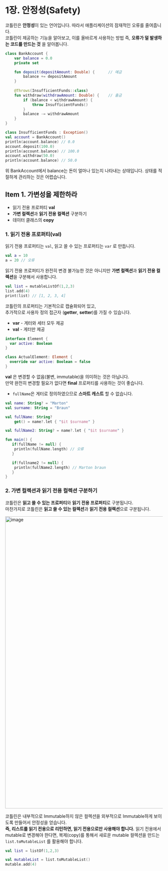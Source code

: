 # 1장. 안정성(Safety)
코틀린은 **안정성**이 있는 언어입니다. 따라서 애플리케이션의 잠재적인 오류를 줄여줍니다.  
코틀린이 제공하는 기능을 알아보고, 이를 올바르게 사용하는 방법 즉, **오류가 덜 발생하는 코드를 만드는 것** 을 알아봅니다.

``` kotlin
class BankAccount {
	var balance = 0.0
	private set

	fun deposit(depositAmount: Double) {      // 예금
		balance += depositAmount
	}
	
	@Throws(InsufficientFunds::class)
	fun withdraw(withdrawAmount: Double) {    // 출금
		if (balance < withdrawAmount) {
			throw InsufficientFunds()
		}
		balance -= withdrawAmount
	}
}

class InsufficientFunds : Exception()
val account = BankAccount()
println(account.balance) // 0.0
account.deposit(100.0)
println(account.balance) // 100.0
account.withdraw(50.0)
println(account.balance) // 50.0
```
위 BankAccount에서 balance는 돈이 얼마나 있는지 나타내는 상태입니다. 상태를 적절하게 관리하는 것은 어렵습니다.

## Item 1. 가변성을 제한하라
- 읽기 전용 프로퍼티 **val**
- **가변 컬렉션**과 **읽기 전용 컬렉션** 구분하기
- 데이터 클래스의 **copy**

### 1. 읽기 전용 프로퍼티(val)
읽기 전용 프로퍼티는 `val`, 읽고 쓸 수 있는 프로퍼티는 `var` 로 만듭니다.
``` kotlin
val a = 10
a = 20 // 오류
```

읽기 전용 프로퍼티가 완전히 변경 불가능한 것은 아니지만 **가변 컬렉션**과 **읽기 전용 컬렉션**을 구분해서 사용합니다.

``` kotlin
val list = mutableListOf(1,2,3)
list.add(4)
print(list) // [1, 2, 3, 4]
```


코틀린의 프로퍼티는 기본적으로 캡슐화되어 있고,  
추가적으로 사용자 정의 접근자 (**getter**, **setter**)를 가질 수 있습니다.  
- **var** - 게터와 세터 모두 제공
- **val** - 게터만 제공

```kotlin
interface Element {
  var active: Boolean
}

class ActualElement: Element {
  override var active: Boolean = false
}
```

**val** 은 변경할 수 없음(불변, immutable)을 의미하는 것은 아닙니다.  
만약 완전히 변경할 필요가 없다면 **final** 프로퍼티를 사용하는 것이 좋습니다.  
- `fullName`은 게터로 정의하였으므로 **스마트 캐스트** 할 수 없습니다.
``` kotlin
val name: String? = "Marton"
val surname: String = "Braun"

val fullName: String?
    get() = name?.let { "$it $surname" }

val fullName2: String? = name?.let { "$it $surname" }

fun main() {
   if(fullName != null) {
	println(fullName.length) // 오류
   }

   if(fullname2 != null) {
	println(fullName2.length) // Marton braun
   }
}
```

### 2. 가변 컬렉션과 읽기 전용 컬렉션 구분하기
코틀린은 **읽고 쓸 수 있는 프로퍼티**와 **읽기 전용 프로퍼티**로 구분됩니다.   
마찬가지로 코틀린은 **읽고 쓸 수 있는 컬렉션**과 **읽기 전용 컬렉션**으로 구분됩니다.  

<img width="930" alt="image" src="https://github.com/kimdoha/TIL/assets/62235737/26bc4191-116d-4819-a0fe-4ca8ade94fa5">

코틀린은 내부적으로 Immutable하지 않은 컬렉션을 외부적으로 Immutable하게 보이도록 만들어서 안정성을 얻습니다.  
**즉, 리스트를 읽기 전용으로 리턴하면, 읽기 전용으로만 사용해야 합니다.**
읽기 전용에서 mutable로 변경해야 한다면, 복제(copy)를 통해서 새로운 mutable 컬렉션을 만드는 `list.toMutableList` 를 활용해야 합니다.  
``` kotlin
val list = listOf(1,2,3)

val mutableList = list.toMutableList()
mutable.add(4)
```
